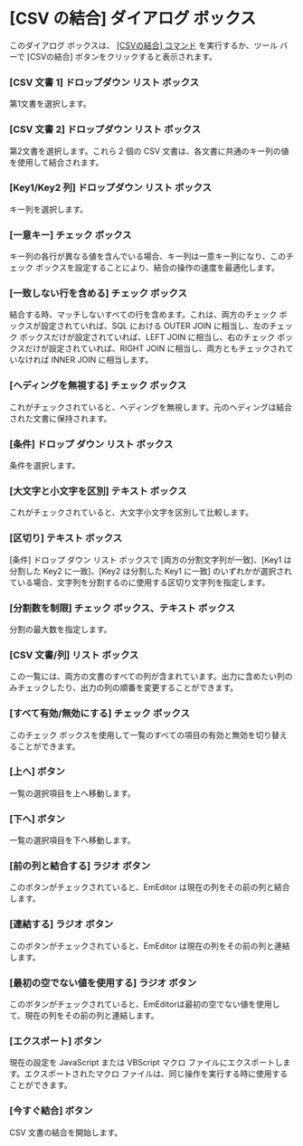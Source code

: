 # \[CSV の結合\] ダイアログ ボックス

このダイアログ ボックスは、 [\[CSVの結合\] コマンド](../../cmd/edit/join_csv) を実行するか、ツール バーで \[CSVの結合\] ボタンをクリックすると表示されます。

### \[CSV 文書 1\] ドロップダウン リスト ボックス

第1文書を選択します。

### \[CSV 文書 2\] ドロップダウン リスト ボックス

第2文書を選択します。これら 2 個の CSV 文書は、各文書に共通のキー列の値を使用して結合されます。

### \[Key1/Key2 列\] ドロップダウン リスト ボックス

キー列を選択します。

### \[一意キー\] チェック ボックス

キー列の各行が異なる値を含んでいる場合、キー列は一意キー列になり、このチェック ボックスを設定することにより、結合の操作の速度を最適化します。

### \[一致しない行を含める\] チェック ボックス

結合する時、マッチしないすべての行を含めます。これは、両方のチェック ボックスが設定されていれば、SQL における OUTER JOIN に相当し、左のチェック ボックスだけが設定されていれば、LEFT JOIN に相当し、右のチェック ボックスだけが設定されていれば、RIGHT JOIN に相当し、両方ともチェックされていなければ INNER JOIN に相当します。

### \[ヘディングを無視する\] チェック ボックス

これがチェックされていると、ヘディングを無視します。元のヘディングは結合された文書に保持されます。

### \[条件\] ドロップ ダウン リスト ボックス

条件を選択します。

### \[大文字と小文字を区別\] テキスト ボックス

これがチェックされていると、大文字小文字を区別して比較します。

### \[区切り\] テキスト ボックス

\[条件\] ドロップ ダウン リスト ボックスで \[両方の分割文字列が一致\]、\[Key1 は分割した Key2 に一致\]、\[Key2 は分割した Key1 に一致\] のいずれかが選択されている場合、文字列を分割するのに使用する区切り文字列を指定します。

### \[分割数を制限\] チェック ボックス、テキスト ボックス

分割の最大数を指定します。

### \[CSV 文書/列\] リスト ボックス

この一覧には、両方の文書のすべての列が含まれています。出力に含めたい列のみチェックしたり、出力の列の順番を変更することができます。

### \[すべて有効/無効にする\] チェック ボックス

このチェック ボックスを使用して一覧のすべての項目の有効と無効を切り替えることができます。

### \[上へ\] ボタン

一覧の選択項目を上へ移動します。

### \[下へ\] ボタン

一覧の選択項目を下へ移動します。

### \[前の列と結合する\] ラジオ ボタン

このボタンがチェックされていると、EmEditor は現在の列をその前の列と結合します。

### \[連結する\] ラジオ ボタン

このボタンがチェックされていると、EmEditor は現在の列をその前の列と連結します。

### \[最初の空でない値を使用する\] ラジオ ボタン

このボタンがチェックされていると、EmEditorは最初の空でない値を使用して、現在の列をその前の列と連結します。

### \[エクスポート\] ボタン

現在の設定を JavaScript または VBScript マクロ ファイルにエクスポートします。エクスポートされたマクロ ファイルは、同じ操作を実行する時に使用することができます。

### \[今すぐ結合\] ボタン

CSV 文書の結合を開始します。

